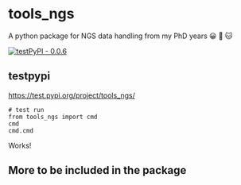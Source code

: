 # tools_ngs

A python package for NGS data handling from my PhD years  :grinning: :tiger: :cat:

[![testPyPI - 0.0.6](https://img.shields.io/badge/tools__ngs-0.0.06-blue)](https://test.pypi.org/project/tools_ngs)


## testpypi 
https://test.pypi.org/project/tools_ngs/

``` python3
# test run
from tools_ngs import cmd
cmd
cmd.cmd
```

Works!


## More to be included in the package